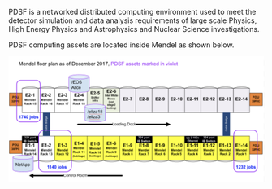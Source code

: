 PDSF is a networked distributed computing environment used to meet the
detector simulation and data analysis requirements of large scale
Physics, High Energy Physics and Astrophysics and Nuclear Science
investigations.

PDSF computing assets are located inside Mendel as shown below.

![alt text]( pdsf/pdsf-floor-2017.png "floor plan")
